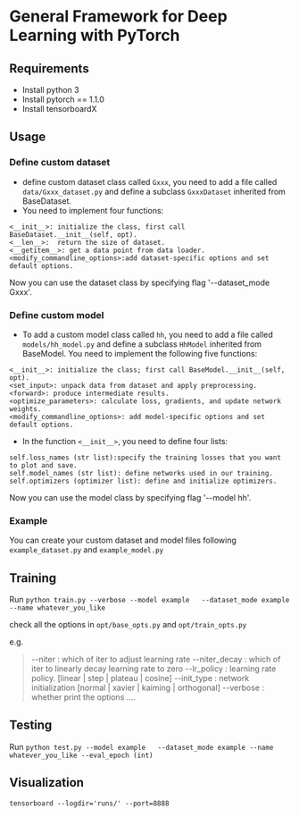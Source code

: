 # General Framework for Deep Learning with PyTorch

## Requirements
  * Install python 3
  * Install pytorch == 1.1.0
  * Install tensorboardX

## Usage

### Define custom dataset

- define custom dataset class called `Gxxx`, you need to add a file called `data/Gxxx_dataset.py` and define a subclass `GxxxDataset` inherited from BaseDataset.
- You need to implement four functions:
```
<__init__>: initialize the class, first call BaseDataset.__init__(self, opt).
<__len__>:  return the size of dataset.
<__getitem__>: get a data point from data loader.
<modify_commandline_options>:add dataset-specific options and set default options.
```

Now you can use the dataset class by specifying flag '--dataset_mode Gxxx'.


### Define custom model

- To add a custom model class called `hh`, you need to add a file called `models/hh_model.py` and define a subclass `HhModel` inherited from BaseModel.
You need to implement the following five functions:
```
<__init__>: initialize the class; first call BaseModel.__init__(self, opt).
<set_input>: unpack data from dataset and apply preprocessing.
<forward>: produce intermediate results.
<optimize_parameters>: calculate loss, gradients, and update network weights.
<modify_commandline_options>: add model-specific options and set default options.
```
 - In the function `<__init__>`, you need to define four lists:
```
self.loss_names (str list):specify the training losses that you want to plot and save.
self.model_names (str list): define networks used in our training.
self.optimizers (optimizer list): define and initialize optimizers. 
```
Now you can use the model class by specifying flag '--model hh'.

### Example
You can create your custom dataset and model files following `example_dataset.py` and `example_model.py` 



## Training
Run `python train.py --verbose --model example   --dataset_mode example --name whatever_you_like`

check all the options in `opt/base_opts.py` and `opt/train_opts.py`

e.g. 
> --niter : which of iter to adjust learning rate
> --niter_decay : which of iter to linearly decay learning rate to zero
> --lr_policy : learning rate policy. [linear | step | plateau | cosine]
> --init_type : network initialization [normal | xavier | kaiming | orthogonal]
> --verbose : whether print the options
> ....


## Testing
Run `python test.py --model example   --dataset_mode example --name whatever_you_like --eval_epoch (int)`

## Visualization
`tensorboard --logdir='runs/' --port=8888`
  




